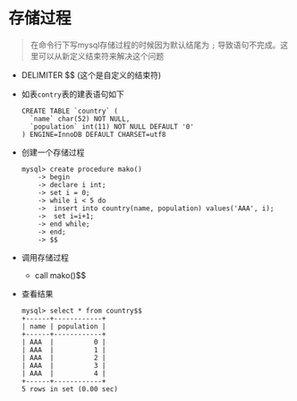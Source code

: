 # 存储过程

> 在命令行下写mysql存储过程的时候因为默认结尾为 `;` 导致语句不完成。这里可以从新定义结束符来解决这个问题

- DELIMITER $$ (这个是自定义的结束符)
- 如表`contry`表的建表语句如下
    
    ```
    CREATE TABLE `country` (
      `name` char(52) NOT NULL,
      `population` int(11) NOT NULL DEFAULT '0'
    ) ENGINE=InnoDB DEFAULT CHARSET=utf8
    ```
- 创建一个存储过程

    ```
    mysql> create procedure mako()
        -> begin
        -> declare i int;
        -> set i = 0;
        -> while i < 5 do
        ->  insert into country(name, population) values('AAA', i);
        ->  set i=i+1;
        -> end while;
        -> end;
        -> $$
    ```

- 调用存储过程
    - call mako()$$

- 查看结果

    ```
    mysql> select * from country$$
    +------+------------+
    | name | population |
    +------+------------+
    | AAA  |          0 |
    | AAA  |          1 |
    | AAA  |          2 |
    | AAA  |          3 |
    | AAA  |          4 |
    +------+------------+
    5 rows in set (0.00 sec)
    ```
